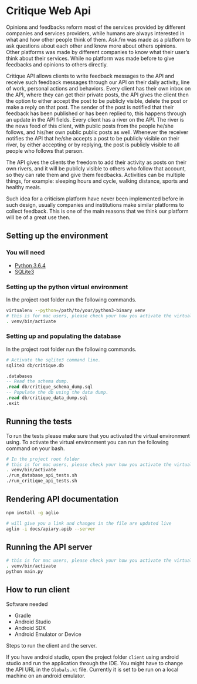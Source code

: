 # Critique Web Api

Opinions and feedbacks reform most of the services provided by different companies and services providers, while humans are always interested in what and how other people think of them. Ask.fm was made as a platform to ask questions about each other and know more about others opinions. Other platforms was made by different companies to know what their user’s think about their services. While no platform was made before to give feedbacks and opinions to others directly.

Critique API allows clients to write feedback messages to the API and receive such feedback messages through our API on their daily activity, line of work, personal actions and behaviors. Every client has their own inbox on the API, where they can get their private posts, the API gives the client then the option to either accept the post to be publicly visible, delete the post or make a reply on that post. The sender of the post is notified that their feedback has been published or has been replied to, this happens through an update in the API fields. Every client has a river on the API. The river is the news feed of this client, with public posts from the people he/she follows, and his/her own public public posts as well. Whenever the receiver notifies the API that he/she accepts a post to be publicly visible on their river, by either accepting or by replying, the post is publicly visible to all people who follows that person.

The API gives the clients the freedom to add their activity as posts on their own rivers, and it will be publicly visible to others who follow that account, so they can rate them and give them feedbacks. Activities can be multiple things, for example: sleeping hours and cycle, walking distance, sports and healthy meals.

Such idea for a criticism platform have never been implemented before in such design, usually companies and institutions make similar platforms to collect feedback. This is one of the main reasons that we think our platform will be of a great use then.

## Setting up the environment

### You will need

+ [Python 3.6.4](https://www.python.org/downloads/)
+ [SQLite3](https://www.sqlite.org/download.html)

### Setting up the python virtual environment

In the project root folder run the following commands.

```bash
virtualenv --python=/path/to/your/python3-binary venv
# this is for mac users, please check your how you activate the virtual environment in your operating system.
. venv/bin/activate
```

### Setting up and populating the database

In the project root folder run the following commands.

```bash
# Activate the sqlite3 command line.
sqlite3 db/critique.db
```

```sql
.databases
-- Read the schema dump.
.read db/critique_schema_dump.sql
-- Populate the db using the data dump.
.read db/critique_data_dump.sql
.exit
```

## Running the tests

To run the tests please make sure that you activated the virtual environment using. To activate the virtual environment you can run the following command on your bash.

```bash
# In the project root folder
# this is for mac users, please check your how you activate the virtual environment in your operating system.
. venv/bin/activate
./run_database_api_tests.sh
./run_critique_api_tests.sh
```

## Rendering API documentation

```bash
npm install -g aglio

# will give you a link and changes in the file are updated live
aglio -i docs/apiary.apib --server
```

## Running the API server

```bash
# this is for mac users, please check your how you activate the virtual environment in your operating system.
. venv/bin/activate
python main.py
```

## How to run client

Software needed

+ Gradle
+ Android Studio
+ Android SDK
+ Android Emulator or Device

Steps to run the client and the server.

If you have android studio, open the project folder `client` using android studio and run the application through the IDE. You might have to change the API URL in the `Globals.kt` file. Currently it is set to be run on a local machine on an android emulator.
